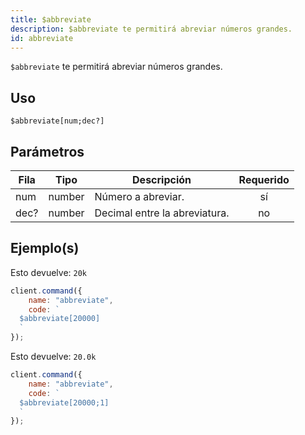```yaml
---
title: $abbreviate
description: $abbreviate te permitirá abreviar números grandes.
id: abbreviate
---
```


`$abbreviate` te permitirá abreviar números grandes.

## Uso

```aoi
$abbreviate[num;dec?]
```

## Parámetros

| Fila | Tipo                                                                                              | Descripción                     | Requerido |
| ---- | ------------------------------------------------------------------------------------------------- | ------------------------------- | :-------: |
| num  | number | Número a abreviar.              |   sí      |
| dec? | number | Decimal entre la abreviatura.   |   no      |

## Ejemplo(s)

Esto devuelve: `20k`

```javascript
client.command({
    name: "abbreviate",
    code: `
  $abbreviate[20000]
  `
});
```

Esto devuelve: `20.0k`

```javascript
client.command({
    name: "abbreviate",
    code: `
  $abbreviate[20000;1]
  `
});
```
```